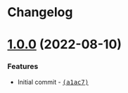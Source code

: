 # Changelog

# [1.0.0](https://github.com/Zolyn/vite-plugin-vue-with-defaults-imports/compare/a1ac7d1d9602eee052ae3f5a831227166d405443...v1.0.0) (2022-08-10)

### Features

- Initial commit - [<samp>(a1ac7)</samp>](https://github.com/Zolyn/vite-plugin-vue-with-defaults-imports/commit/a1ac7d1)
